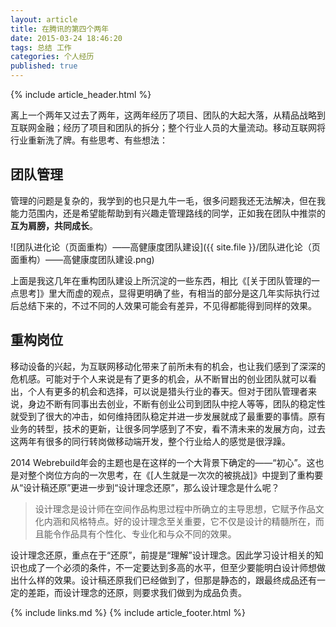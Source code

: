 ```yaml
---
layout: article
title: 在腾讯的第四个两年
date: 2015-03-24 18:46:20
tags: 总结 工作
categories: 个人经历
published: true
---
```


{% include  article_header.html %}

离上一个两年又过去了两年，这两年经历了项目、团队的大起大落，从精品战略到互联网金融；经历了项目和团队的拆分；整个行业人员的大量流动。移动互联网将行业重新洗了牌。有些思考、有些想法：

## 团队管理

管理的问题是复杂的，我学到的也只是九牛一毛，很多问题我还无法解决，但在我能力范围内，还是希望能帮助到有兴趣走管理路线的同学，正如我在团队中推崇的**互为肩膀，共同成长**。

![团队进化论（页面重构）——高健康度团队建设]({{ site.file }}/团队进化论（页面重构）——高健康度团队建设.png)

上面是我这几年在重构团队建设上所沉淀的一些东西，相比《[关于团队管理的一点思考]》里大而虚的观点，显得更明确了些，有相当的部分是这几年实际执行过后总结下来的，不过不同的人效果可能会有差异，不见得都能得到同样的效果。

## 重构岗位

移动设备的兴起，为互联网移动化带来了前所未有的机会，也让我们感到了深深的危机感。可能对于个人来说是有了更多的机会，从不断冒出的创业团队就可以看出，个人有更多的机会和选择，可以说是猎头行业的春天。但对于团队管理者来说，身边不断有同事出去创业，不断有创业公司到团队中挖人等等，团队的稳定性就受到了很大的冲击，如何维持团队稳定并进一步发展就成了最重要的事情。原有业务的转型，技术的更新，让很多同学感到了不安，看不清未来的发展方向，过去这两年有很多的同行转岗做移动端开发，整个行业给人的感觉是很浮躁。

2014 Webrebuild年会的主题也是在这样的一个大背景下确定的——“初心”。这也是对整个岗位方向的一次思考，在《[人生就是一次次的被挑战]》中提到了重构要从“设计稿还原”更进一步到“设计理念还原”，那么设计理念是什么呢？

> 设计理念是设计师在空间作品构思过程中所确立的主导思想，它赋予作品文化内涵和风格特点。好的设计理念至关重要，它不仅是设计的精髓所在，而且能令作品具有个性化、专业化和与众不同的效果。

设计理念还原，重点在于“还原”，前提是“理解”设计理念。因此学习设计相关的知识也成了一个必须的条件，不一定要达到多高的水平，但至少要能明白设计师想做出什么样的效果。设计稿还原我们已经做到了，但那是静态的，跟最终成品还有一定的差距，而设计理念的还原，则要求我们做到为成品负责。

{% include links.md %}
{% include article_footer.html %}
